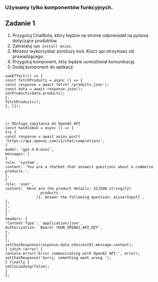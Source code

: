### Używamy tylko komponentów funkcyjnych.


## Zadanie 1

1. Przygotuj ChatBota, który będzie na stronie odpowiadał na pytania dotyczące produktów.
2. Zainstaluj `npm install axios`.
3. Możesz wykorzystać poniższy kod. Klucz api otrzymasz od prowadzącego.
4. Przygotuj komponent, któy będzie uumożliwiał komunikację.
5. Dodaj komponent do aplikacji.

```
useEffect(() => {
const fetchProducts = async () => {
const response = await fetch('/products.json');
const data = await response.json();
setProducts(data.products);
};
fetchProducts();
}, []);



// Obsługa zapytania do OpenAI API
const handleAsk = async () => {
try {
const response = await axios.post(
'https://api.openai.com/v1/chat/completions',
{
model: 'gpt-4.0-mini',
messages: [
{
role: 'system',
content: 'You are a chatbot that answers questions about e-commerce products.',
},
{
role: 'user',
content: `Here are the product details: ${JSON.stringify(
                products
              )}. Answer the following question: ${userInput}`,
},
],
},
{
headers: {
'Content-Type': 'application/json',
Authorization: `Bearer YOUR_OPENAI_API_KEY`,
},
}
);
setChatResponse(response.data.choices[0].message.content);
} catch (error) {
console.error('Error communicating with OpenAI API:', error);
setChatResponse('Sorry, something went wrong.');
} finally {
setIsLoading(false);
}
};
```